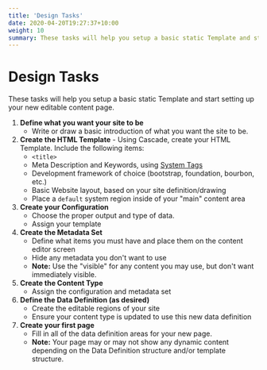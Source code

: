 ```yaml
---
title: 'Design Tasks'
date: 2020-04-20T19:27:37+10:00
weight: 10
summary: These tasks will help you setup a basic static Template and start setting up your new editable content page.
---
```


# Design Tasks

These tasks will help you setup a basic static Template and start setting up your new editable content page.

1. **Define what you want your site to be**
    - Write or draw a basic introduction of what you want the site to be.
2. **Create the HTML Template** - Using Cascade, create your HTML Template. Include the following items: 
    - `<title>`
    - Meta Description and Keywords, using [System Tags](templates#system-tags)
    - Development framework of choice (bootstrap, foundation, bourbon, etc.)
    - Basic Website layout, based on your site definition/drawing
    - Place a `default` system region inside of your "main" content area
3. **Create your Configuration**
    - Choose the proper output and type of data.
    - Assign your template
4. **Create the Metadata Set**
    - Define what items you must have and place them on the content editor screen
    - Hide any metadata you don't want to use
    - **Note:** Use the "visible" for any content you may use, but don't want immediately visible.
5. **Create the Content Type**
    - Assign the configuration and metadata set
6. **Define the Data Definition (as desired)**
    - Create the editable regions of your site
    - Ensure your content type is updated to use this new data definition
7. **Create your first page**
    - Fill in all of the data definition areas for your new page.
    - **Note:** Your page may or may not show any dynamic content depending on the Data Definition
    structure and/or template structure.